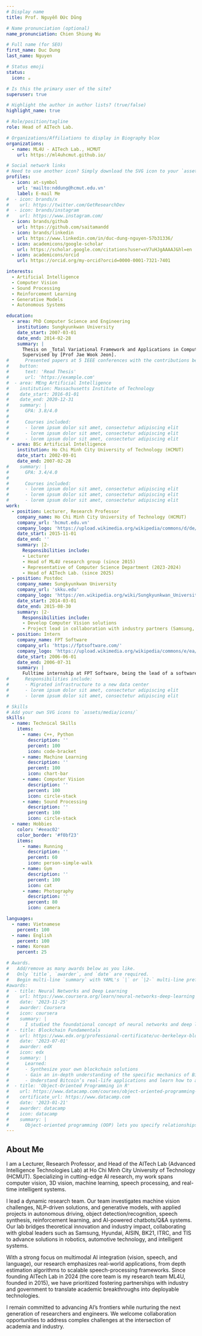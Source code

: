 ```yaml
---
# Display name
title: Prof. Nguyễn Đức Dũng

# Name pronunciation (optional)
name_pronunciation: Chien Shiung Wu

# Full name (for SEO)
first_name: Duc Dung
last_name: Nguyen

# Status emoji
status:
  icon: ☕️

# Is this the primary user of the site?
superuser: true

# Highlight the author in author lists? (true/false)
highlight_name: true

# Role/position/tagline
role: Head of AITech Lab.

# Organizations/Affiliations to display in Biography blox
organizations:
  - name: ML4U - AITech Lab., HCMUT
    url: https://ml4uhcmut.github.io/

# Social network links
# Need to use another icon? Simply download the SVG icon to your `assets/media/icons/` folder.
profiles:
  - icon: at-symbol
    url: 'mailto:nddung@hcmut.edu.vn'
    label: E-mail Me
#  - icon: brands/x
#    url: https://twitter.com/GetResearchDev
#  - icon: brands/instagram
#    url: https://www.instagram.com/
  - icon: brands/github
    url: https://github.com/saitamandd
  - icon: brands/linkedin
    url: https://www.linkedin.com/in/duc-dung-nguyen-57b31336/
  - icon: academicons/google-scholar
    url: https://scholar.google.com/citations?user=xV7uHJgAAAAJ&hl=en
  - icon: academicons/orcid
    url: https://orcid.org/my-orcid?orcid=0000-0001-7321-7401

interests:
  - Artificial Intelligence
  - Computer Vision
  - Sound Processing
  - Reinforcement Learning
  - Generative Models
  - Autonomous Systems

education:
  - area: PhD Computer Science and Engineering
    institution: Sungkyunkwan University
    date_start: 2007-03-01
    date_end: 2014-02-28
    summary: |
      Thesis on _Total Variational Framework and Applications in Computer Vision_. 
      Supervised by [Prof Jae Wook Jeon]. 
#      Presented papers at 5 IEEE conferences with the contributions being published in 2 Springer journals.
#    button:
#      text: 'Read Thesis'
#      url: 'https://example.com'
#  - area: MEng Artificial Intelligence
#    institution: Massachusetts Institute of Technology
#    date_start: 2016-01-01
#    date_end: 2020-12-31
#    summary: |
#      GPA: 3.8/4.0
#
#      Courses included:
#      - lorem ipsum dolor sit amet, consectetur adipiscing elit
#      - lorem ipsum dolor sit amet, consectetur adipiscing elit
#      - lorem ipsum dolor sit amet, consectetur adipiscing elit
  - area: BSc Artificial Intelligence
    institution: Ho Chi Minh City University of Technology (HCMUT)
    date_start: 2002-09-01
    date_end: 2007-02-28
#    summary: |
#      GPA: 3.4/4.0
#      
#      Courses included:
#      - lorem ipsum dolor sit amet, consectetur adipiscing elit
#      - lorem ipsum dolor sit amet, consectetur adipiscing elit
#      - lorem ipsum dolor sit amet, consectetur adipiscing elit
work:
  - position: Lecturer, Research Professor
    company_name: Ho Chi Minh City University of Technology (HCMUT)
    company_url: 'hcmut.edu.vn'
    company_logo: 'https://upload.wikimedia.org/wikipedia/commons/d/de/HCMUT_official_logo.png'
    date_start: 2015-11-01
    date_end: ''
    summary: |2-
      Responsibilities include:
      - Lecturer
      - Head of ML4U research group (since 2015)
      - Representative of Computer Science Department (2023-2024)
      - Head of AITech Lab. (since 2025)
  - position: Postdoc
    company_name: Sungkyunkwan University
    company_url: 'skku.edu'
    company_logo: 'https://en.wikipedia.org/wiki/Sungkyunkwan_University#/media/File:Sungkyunkwan_University_seal.svg'
    date_start: 2014-03-01
    date_end: 2015-08-30
    summary: |2-
      Responsibilities include:
      - Develop Computer Vision solutions
      - Project lead in collaboration with industry partners (Samsung, Hyundae, etc.)
  - position: Intern
    company_name: FPT Software
    company_url: 'https://fptsoftware.com/'
    company_logo: 'https://upload.wikimedia.org/wikipedia/commons/e/ea/FPT_Software_logo.svg'
    date_start: 2006-06-01
    date_end: 2006-07-31
    summary: |
      Fulltime internship at FPT Software, being the lead of a software development team. 
#      Responsibilities include:
#      - Migrated infrastructure to a new data center
#      - lorem ipsum dolor sit amet, consectetur adipiscing elit
#      - lorem ipsum dolor sit amet, consectetur adipiscing elit

# Skills
# Add your own SVG icons to `assets/media/icons/`
skills:
  - name: Technical Skills
    items:
      - name: C++, Python
        description: ''
        percent: 100
        icon: code-bracket
      - name: Machine Learning
        description: ''
        percent: 100
        icon: chart-bar
      - name: Computer Vision
        description: ''
        percent: 100
        icon: circle-stack
      - name: Sound Processing
        description: ''
        percent: 100
        icon: circle-stack
  - name: Hobbies
    color: '#eeac02'
    color_border: '#f0bf23'
    items:
      - name: Running
        description: ''
        percent: 60
        icon: person-simple-walk
      - name: Gym
        description: ''
        percent: 100
        icon: cat
      - name: Photography
        description: ''
        percent: 80
        icon: camera

languages:
  - name: Vietnamese
    percent: 100
  - name: English
    percent: 100
  - name: Korean
    percent: 25

# Awards.
#   Add/remove as many awards below as you like.
#   Only `title`, `awarder`, and `date` are required.
#   Begin multi-line `summary` with YAML's `|` or `|2-` multi-line prefix and indent 2 spaces below.
#awards:
#  - title: Neural Networks and Deep Learning
#    url: https://www.coursera.org/learn/neural-networks-deep-learning
#    date: '2023-11-25'
#    awarder: Coursera
#    icon: coursera
#    summary: |
#      I studied the foundational concept of neural networks and deep learning. By the end, I was familiar with the significant technological trends driving the rise of deep learning; build, train, and apply fully connected deep neural networks; implement efficient (vectorized) neural networks; identify key parameters in a neural network’s architecture; and apply deep learning to your own applications.
#  - title: Blockchain Fundamentals
#    url: https://www.edx.org/professional-certificate/uc-berkeleyx-blockchain-fundamentals
#    date: '2023-07-01'
#    awarder: edX
#    icon: edx
#    summary: |
#      Learned:
#      - Synthesize your own blockchain solutions
#      - Gain an in-depth understanding of the specific mechanics of Bitcoin
#      - Understand Bitcoin’s real-life applications and learn how to attack and destroy Bitcoin, Ethereum, smart contracts and Dapps, and alternatives to Bitcoin’s Proof-of-Work consensus algorithm
#  - title: 'Object-Oriented Programming in R'
#    url: https://www.datacamp.com/courses/object-oriented-programming-with-s3-and-r6-in-r
#    certificate_url: https://www.datacamp.com
#    date: '2023-01-21'
#    awarder: datacamp
#    icon: datacamp
#    summary: |
#      Object-oriented programming (OOP) lets you specify relationships between functions and the objects that they can act on, helping you manage complexity in your code. This is an intermediate level course, providing an introduction to OOP, using the S3 and R6 systems. S3 is a great day-to-day R programming tool that simplifies some of the functions that you write. R6 is especially useful for industry-specific analyses, working with web APIs, and building GUIs.
---
```


## About Me

I am a Lecturer, Research Professor, and Head of the AITech Lab (Advanced Intelligence Technologies Lab) at Ho Chi Minh City University of Technology (HCMUT). Specializing in cutting-edge AI research, my work spans computer vision, 3D vision, machine learning, speech processing, and real-time intelligent systems.

I lead a dynamic research team. Our team investigates machine vision challenges, NLP-driven solutions, and generative models, with applied projects in autonomous driving, object detection/recognition, speech synthesis, reinforcement learning, and AI-powered chatbots/Q&A systems. Our lab bridges theoretical innovation and industry impact, collaborating with global leaders such as Samsung, Hyundai, AISIN, BK21, ITRC, and TIS to advance solutions in robotics, automotive technology, and intelligent systems.

With a strong focus on multimodal AI integration (vision, speech, and language), our research emphasizes real-world applications, from depth estimation algorithms to scalable speech-processing frameworks. Since founding AITech Lab in 2024 (the core team is my research team ML4U, founded in 2015), we have prioritized fostering partnerships with industry and government to translate academic breakthroughs into deployable technologies.

I remain committed to advancing AI’s frontiers while nurturing the next generation of researchers and engineers. We welcome collaboration opportunities to address complex challenges at the intersection of academia and industry.